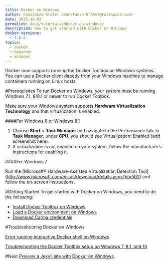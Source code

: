 ```yaml
---
title: Docker on Windows
author: Constanze Kratel <constanze.kratel@rackspace.com>
date: 2015-10-03
permalink: docs/tutorials/docker-on-windows/
description: How to get started with Docker on Windows
docker-versions:
  - 1.8.2
topics:
  - docker
  - beginner
  - windows
---
```


Docker now supports running the Docker Toolbox on Windows systems. You can use a Docker client directly from your Windows machine to manage containers running on Linux hosts.

#Prerequisites
To run Docker on Windows, your system must be running Windows 7.1, 8/8.1 or newer to run Docker Toolbox. 

Make sure your Windows system supports **Hardware Virtualization Technology** and that virtualization is enabled. 

####For Windows 8 or Windows 8.1

1. Choose **Start** > **Task Manager** and navigate to the Performance tab. In **Task Manager**, under **CPU**, you should see Virtualization: Enabled (add screenshot here).
2. If virtualization is not enabled on your system, follow the manufacturer’s instructions for enabling it.

####For Windows 7

Run the [Microsoft® Hardware-Assisted Virtualization Detection Tool] (http://www.microsoft.com/en-us/download/details.aspx?id=592) and follow the on-screen instructions.

#Getting Started
To get started with Docker on Windows, you need to do the following:

* [Install Docker Toolbox on Windows](docs/tutorials/docker-install-windows/)
* [Load a Docker environment on Windows](docs/tutorials/load-docker-environment-on-windows/)
* [Download Carina credentials](docs/references/carina-credentials/)


#Troubleshooting Docker on Windows

[Error running interactive Docker shell on Windows](docs/references/troubleshooting-cannot-enable-tty-mode-on-windows/)

[Troubleshooting the Docker Toolbox setup on Windows 7, 8.1, and 10](docs/references/troubleshooting-windos-docker-vm-startup)

#Next
[Preview a Jekyll site with Docker on Windows](docs/tutorials/preview-jekyll-with-docker-on-windows/)




